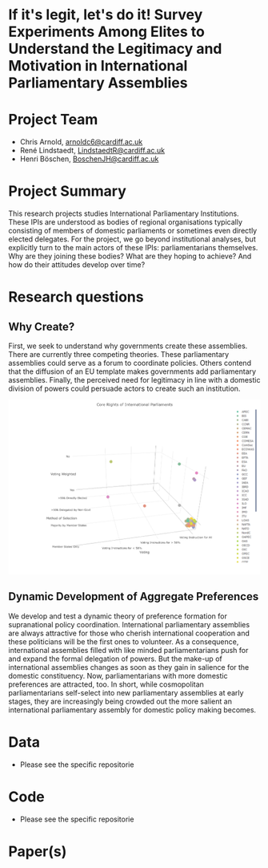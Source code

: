 If it's legit, let's do it! Survey Experiments Among Elites to Understand the Legitimacy and Motivation in International Parliamentary Assemblies
================

# Project Team
* Chris Arnold, arnoldc6@cardiff.ac.uk
* René Lindstaedt, LindstaedtR@cardiff.ac.uk
* Henri Böschen, BoschenJH@cardiff.ac.uk

# Project Summary
This research projects studies International Parliamentary Institutions. These IPIs are understood as bodies of regional organisations typically consisting of members of domestic parliaments or sometimes even directly elected delegates. For the project, we go beyond institutional analyses, but explicitly turn to the main actors of these IPIs: parliamentarians themselves. Why are they joining these bodies? What are they hoping to achieve? And how do their attitudes develop over time?

# Research questions
## Why Create?
First, we seek to understand why governments create these assemblies. There are currently three competing theories. These parliamentary assemblies could serve as a forum to coordinate policies. Others contend that the diffusion of an EU template makes governments add parliamentary assemblies. Finally, the perceived need for legitimacy in line with a domestic division of powers could persuade actors to create such an institution.

![3D_Selection_Voting_Voting](https://github.com/intparlinst/General-Project-Readme/blob/master/3D_Selection_Voting_Voting.Weighted.png)


## Dynamic Development of Aggregate Preferences
We develop and test a dynamic theory of preference formation for supranational policy coordination. International parliamentary assemblies are always attractive for those who cherish international cooperation and these politicians will be the first ones to volunteer. As a consequence, international assemblies filled with like minded parliamentarians push for and expand the formal delegation of powers. But the make-up of international assemblies changes as soon as they gain in salience for the domestic constituency. Now, parliamentarians with more domestic preferences are attracted, too. In short, while cosmopolitan parliamentarians self-select into new parliamentary assemblies at early stages, they are increasingly being crowded out the more salient an international parliamentary assembly for domestic policy making becomes.

# Data
- Please see the specific repositorie

# Code
- Please see the specific repositorie

# Paper(s)




